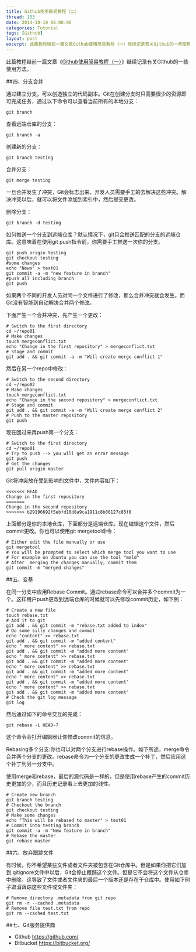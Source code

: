 ```yaml
---
title: Github使用简易教程（二）
thread: 153
date: 2014-10-10 08:00:00
categories: Tutorial
tags: [Github]
layout: post
excerpt: 此篇教程继前一篇文章Github使用简易教程（一）继续记录有关Github的一些使用方法。
---
```


此篇教程继前一篇文章《[Github使用简易教程（一）](http://hijiangtao.github.io/2014/10/09/GithubUsageOne/)》继续记录有关Github的一些使用方法。

##四、分支合并

通过建立分支，可以创造独立的代码副本。Git在创建分支时只需要很少的资源即可完成任务，通过以下命令可以查看当前所有的本地分支：

<!--more-->

```
git branch
```

查看远端仓库的分支：

```
git branch -a
```

创建新的分支：

```
git branch testing
```

合并分支：

```
git merge testing
```

一旦合并发生了冲突，Git会标志出来，开发人员需要手工的去解决这些冲突。解决冲突以后，就可以将文件添加到索引中，然后提交更改。

删除分支：

```
git branch -d testing
```

如何推送一个分支到远端仓库？默认情况下，git只会推送匹配的分支的远端仓库。这意味着在使用git push指令前，你需要手工推送一次你的分支。

```
git push origin testing
git checkout testing
#some changes
echo "News" > test01
git commit -a -m "new feature in branch"
#push all including branch
git push
```

如果两个不同的开发人员对同一个文件进行了修改，那么合并冲突就会发生。而Git没有智能到自动解决合并两个修改。

下面产生一个合并冲突，先产生一个更改：

```
# Switch to the first directory
cd ~/repo01
# Make changes
touch mergeconflict.txt
echo "Change in the first repository" > mergeconflict.txt
# Stage and commit
git add . && git commit -a -m "Will create merge conflict 1"
```

然后在另一个repo中修改：

```
# Switch to the second directory
cd ~/repo02
# Make changes
touch mergeconflict.txt
echo "Change in the second repository" > mergeconflict.txt
# Stage and commit
git add . && git commit -a -m "Will create merge conflict 2"
# Push to the master repository
git push
```

现在回过来再push第一个分支：

```
# Switch to the first directory
cd ~/repo01
# Try to push --> you will get an error message
git push
# Get the changes
git pull origin master
```

Git将冲突放在受到影响的文件中，文件内容如下：

```
<<<<<<< HEAD
Change in the first repository
=======
Change in the second repository
>>>>>>> b29196692f5ebfd10d8a9ca1911c8b08127c85f8
```

上面部分是你的本地仓库，下面部分是远端仓库。现在编辑这个文件，然后commit更改。你也可以使用git mergetool命令：

```
# Either edit the file manually or use 
git mergetool
# You will be prompted to select which merge tool you want to use
# For example on Ubuntu you can use the tool "meld"
# After  merging the changes manually, commit them
git commit -m "merged changes"
```

##五、变基

在同一分支中应用Rebase Commit。通过rebase命令可以合并多个commit为一个。这样用户push更改到远端仓库的时候就可以先修改commit历史，如下例：

```
# Create a new file
touch rebase.txt
# Add it to git
git add . && git commit -m "rebase.txt added to index"
# Do some silly changes and commit
echo "content" >> rebase.txt
git add . && git commit -m "added content"
echo " more content" >> rebase.txt
git add . && git commit -m "added more content"
echo " more content" >> rebase.txt
git add . && git commit -m "added more content"
echo " more content" >> rebase.txt
git add . && git commit -m "added more content"
echo " more content" >> rebase.txt
git add . && git commit -m "added more content"
echo " more content" >> rebase.txt
git add . && git commit -m "added more content"
# Check the git log message
git log
```

然后通过如下的命令交互的完成：

```
git rebase -i HEAD~7
```

这个命令会打开编辑器让你修改commit的信息。

Rebasing多个分支:你也可以对两个分支进行rebase操作。如下所述，merge命令合并两个分支的更改。rebase命令为一个分支的更改生成一个补丁，然后应用这个补丁到另一分支中。

使用merge和rebase，最后的源代码是一样的，但是使用rebase产生的commit历史更加的少，而且历史记录看上去更加的线性。

```
# Create new branch 
git branch testing
# Checkout the branch
git checkout testing
# Make some changes
echo "This will be rebased to master" > test01
# Commit into testing branch
git commit -a -m "New feature in branch"
# Rebase the master
git rebase master
```

##六、放弃跟踪文件

有时候，你不希望某些文件或者文件夹被包含在Git仓库中。但是如果你把它们加到.gitignore文件中以后，Git会停止跟踪这个文件。但是它不会将这个文件从仓库中删除。这导致了文件或者文件夹的最后一个版本还是存在于仓库中。使用如下例子取消跟踪这些文件或文件夹：

```
# Remove directory .metadata from git repo
git rm -r --cached .metadata
# Remove file test.txt from repo
git rm --cached test.txt
```

##七、Git服务提供商

* Github <https://github.com/>
* Bitbucket <https://bitbucket.org/>